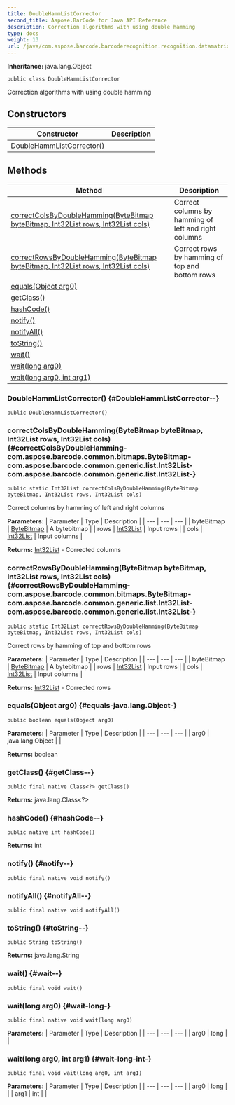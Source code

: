 ```yaml
---
title: DoubleHammListCorrector
second_title: Aspose.BarCode for Java API Reference
description: Correction algorithms with using double hamming
type: docs
weight: 13
url: /java/com.aspose.barcode.barcoderecognition.recognition.datamatrix.oldalgorithm.cells.correcotrs/doublehammlistcorrector/
---
```

**Inheritance:**
java.lang.Object
```
public class DoubleHammListCorrector
```

Correction algorithms with using double hamming
## Constructors

| Constructor | Description |
| --- | --- |
| [DoubleHammListCorrector()](#DoubleHammListCorrector--) |  |
## Methods

| Method | Description |
| --- | --- |
| [correctColsByDoubleHamming(ByteBitmap byteBitmap, Int32List rows, Int32List cols)](#correctColsByDoubleHamming-com.aspose.barcode.common.bitmaps.ByteBitmap-com.aspose.barcode.common.generic.list.Int32List-com.aspose.barcode.common.generic.list.Int32List-) | Correct columns by hamming of left and right columns |
| [correctRowsByDoubleHamming(ByteBitmap byteBitmap, Int32List rows, Int32List cols)](#correctRowsByDoubleHamming-com.aspose.barcode.common.bitmaps.ByteBitmap-com.aspose.barcode.common.generic.list.Int32List-com.aspose.barcode.common.generic.list.Int32List-) | Correct rows by hamming of top and bottom rows |
| [equals(Object arg0)](#equals-java.lang.Object-) |  |
| [getClass()](#getClass--) |  |
| [hashCode()](#hashCode--) |  |
| [notify()](#notify--) |  |
| [notifyAll()](#notifyAll--) |  |
| [toString()](#toString--) |  |
| [wait()](#wait--) |  |
| [wait(long arg0)](#wait-long-) |  |
| [wait(long arg0, int arg1)](#wait-long-int-) |  |
### DoubleHammListCorrector() {#DoubleHammListCorrector--}
```
public DoubleHammListCorrector()
```


### correctColsByDoubleHamming(ByteBitmap byteBitmap, Int32List rows, Int32List cols) {#correctColsByDoubleHamming-com.aspose.barcode.common.bitmaps.ByteBitmap-com.aspose.barcode.common.generic.list.Int32List-com.aspose.barcode.common.generic.list.Int32List-}
```
public static Int32List correctColsByDoubleHamming(ByteBitmap byteBitmap, Int32List rows, Int32List cols)
```


Correct columns by hamming of left and right columns

**Parameters:**
| Parameter | Type | Description |
| --- | --- | --- |
| byteBitmap | [ByteBitmap](../../com.aspose.barcode.common.bitmaps/bytebitmap) | A bytebitmap |
| rows | [Int32List](../../com.aspose.barcode.common.generic.list/int32list) | Input rows |
| cols | [Int32List](../../com.aspose.barcode.common.generic.list/int32list) | Input columns |

**Returns:**
[Int32List](../../com.aspose.barcode.common.generic.list/int32list) - Corrected columns
### correctRowsByDoubleHamming(ByteBitmap byteBitmap, Int32List rows, Int32List cols) {#correctRowsByDoubleHamming-com.aspose.barcode.common.bitmaps.ByteBitmap-com.aspose.barcode.common.generic.list.Int32List-com.aspose.barcode.common.generic.list.Int32List-}
```
public static Int32List correctRowsByDoubleHamming(ByteBitmap byteBitmap, Int32List rows, Int32List cols)
```


Correct rows by hamming of top and bottom rows

**Parameters:**
| Parameter | Type | Description |
| --- | --- | --- |
| byteBitmap | [ByteBitmap](../../com.aspose.barcode.common.bitmaps/bytebitmap) | A bytebitmap |
| rows | [Int32List](../../com.aspose.barcode.common.generic.list/int32list) | Input rows |
| cols | [Int32List](../../com.aspose.barcode.common.generic.list/int32list) | Input columns |

**Returns:**
[Int32List](../../com.aspose.barcode.common.generic.list/int32list) - Corrected rows
### equals(Object arg0) {#equals-java.lang.Object-}
```
public boolean equals(Object arg0)
```




**Parameters:**
| Parameter | Type | Description |
| --- | --- | --- |
| arg0 | java.lang.Object |  |

**Returns:**
boolean
### getClass() {#getClass--}
```
public final native Class<?> getClass()
```




**Returns:**
java.lang.Class<?>
### hashCode() {#hashCode--}
```
public native int hashCode()
```




**Returns:**
int
### notify() {#notify--}
```
public final native void notify()
```




### notifyAll() {#notifyAll--}
```
public final native void notifyAll()
```




### toString() {#toString--}
```
public String toString()
```




**Returns:**
java.lang.String
### wait() {#wait--}
```
public final void wait()
```




### wait(long arg0) {#wait-long-}
```
public final native void wait(long arg0)
```




**Parameters:**
| Parameter | Type | Description |
| --- | --- | --- |
| arg0 | long |  |

### wait(long arg0, int arg1) {#wait-long-int-}
```
public final void wait(long arg0, int arg1)
```




**Parameters:**
| Parameter | Type | Description |
| --- | --- | --- |
| arg0 | long |  |
| arg1 | int |  |

